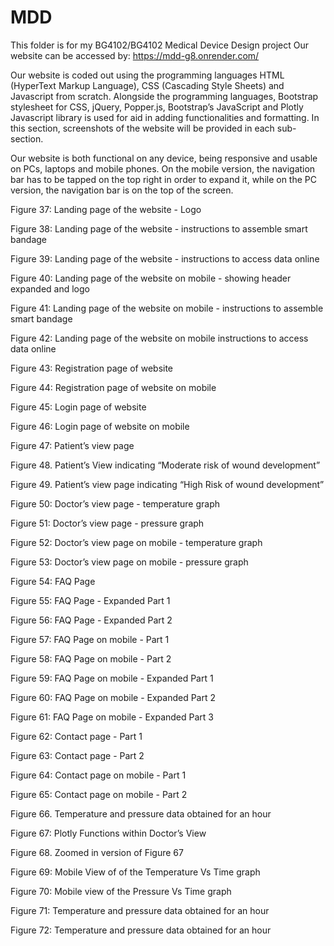 # MDD
This folder is for my BG4102/BG4102 Medical Device Design project
Our website can be accessed by: https://mdd-g8.onrender.com/

Our website is coded out using the programming languages HTML (HyperText Markup Language), CSS (Cascading Style Sheets) and Javascript from scratch. 
Alongside the programming languages, Bootstrap stylesheet for CSS, jQuery, Popper.js, Bootstrap’s JavaScript and Plotly Javascript library is used for aid in adding functionalities and formatting. In this section, screenshots of the website will be provided in each sub-section.

Our website is both functional on any device, being responsive and usable on PCs, laptops and mobile phones. On the mobile version, the navigation bar has to be tapped on the top right in order to expand it, while on the PC version, the navigation bar is on the top of the screen.


Figure 37: Landing page of the website - Logo

Figure 38: Landing page of the website - instructions to assemble smart bandage

Figure 39: Landing page of the website - instructions to access data online

Figure 40: Landing page of the website on mobile - showing header expanded and logo



Figure 41: Landing page of the website on mobile - instructions to assemble smart bandage

Figure 42: Landing page of the website on mobile instructions to access data online


Figure 43: Registration page of website

Figure 44: Registration page of website on mobile



Figure 45: Login page of website

Figure 46: Login page of website on mobile



Figure 47: Patient’s view page

Figure 48. Patient’s View indicating “Moderate risk of wound development” 

Figure 49. Patient’s view page indicating “High Risk of wound development”  



Figure 50: Doctor’s view page - temperature graph


Figure 51: Doctor’s view page - pressure graph



Figure 52: Doctor’s view page on mobile - temperature graph

Figure 53: Doctor’s view page on mobile - pressure graph




Figure 54: FAQ Page

Figure 55: FAQ Page - Expanded Part 1

Figure 56: FAQ Page - Expanded Part 2

Figure 57: FAQ Page on mobile - Part 1

Figure 58: FAQ Page on mobile - Part 2

Figure 59: FAQ Page on mobile - Expanded Part 1

Figure 60: FAQ Page on mobile - Expanded Part 2

Figure 61: FAQ Page on mobile - Expanded Part 3




Figure 62: Contact page - Part 1

Figure 63: Contact page - Part 2

Figure 64: Contact page on mobile - Part 1

Figure 65: Contact page on mobile - Part 2



Figure 66. Temperature and pressure data obtained for an hour

Figure 67: Plotly Functions within Doctor’s View 

Figure 68. Zoomed in version of Figure 67

Figure 69: Mobile View of of the Temperature Vs Time graph

Figure 70: Mobile view of the Pressure Vs Time graph

Figure 71: Temperature and pressure data obtained for an hour

Figure 72: Temperature and pressure data obtained for an hour

